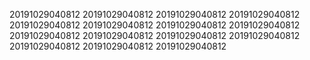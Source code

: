 20191029040812
20191029040812
20191029040812
20191029040812
20191029040812
20191029040812
20191029040812
20191029040812
20191029040812
20191029040812
20191029040812
20191029040812
20191029040812
20191029040812
20191029040812
